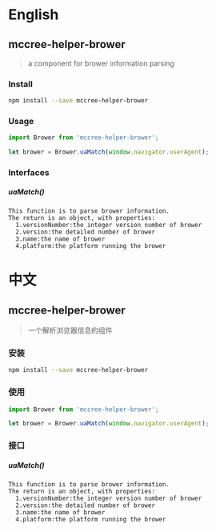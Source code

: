 # English

## mccree-helper-brower
> a component for brower information parsing

### Install
```sh
npm install --save mccree-helper-brower
```

### Usage
```javascript
import Brower from 'mccree-helper-brower';
```
```javascript
let brower = Brower.uaMatch(window.navigator.userAgent);
```


### Interfaces

##### uaMatch()
    This function is to parse brower information.
    The return is an object, with properties:
      1.versionNumber:the integer version number of brower
      2.version:the detailed number of brower
      3.name:the name of brower
      4.platform:the platform running the brower
      
# 中文

## mccree-helper-brower
> 一个解析浏览器信息的组件

### 安装
```sh
npm install --save mccree-helper-brower
```

### 使用
```javascript
import Brower from 'mccree-helper-brower';
```
```javascript
let brower = Brower.uaMatch(window.navigator.userAgent);
```


### 接口

##### uaMatch()
    This function is to parse brower information.
    The return is an object, with properties:
      1.versionNumber:the integer version number of brower
      2.version:the detailed number of brower
      3.name:the name of brower
      4.platform:the platform running the brower
